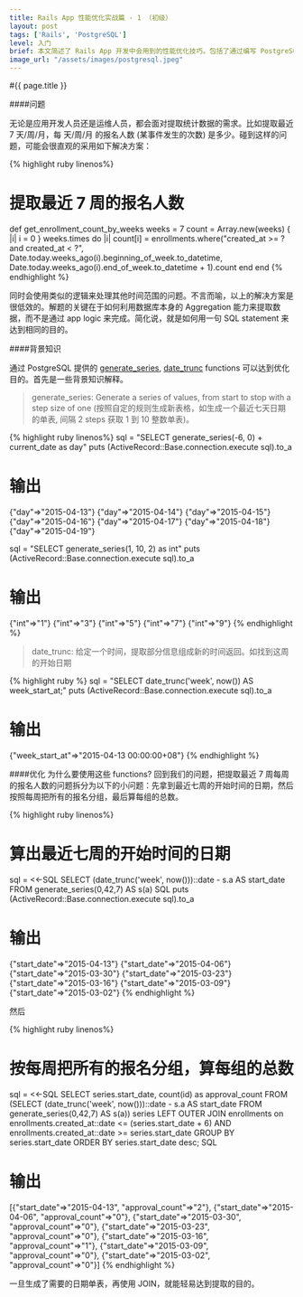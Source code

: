 ```yaml
---
title: Rails App 性能优化实战篇 - 1 （初级）
layout: post
tags: ['Rails', 'PostgreSQL']
level: 入门
brief: 本文简述了 Rails App 开发中会用到的性能优化技巧。包括了通过编写 PostgreSQL aggregation sql 来提取时间有关的统计数据。
image_url: "/assets/images/postgresql.jpeg"
---
```


#{{ page.title }}

####问题

无论是应用开发人员还是运维人员，都会面对提取统计数据的需求。比如提取最近 7 天/周/月，每 天/周/月 的报名人数 (某事件发生的次数) 是多少。碰到这样的问题，可能会很直观的采用如下解决方案：

{% highlight ruby linenos%}
# 提取最近 7 周的报名人数
def get_enrollment_count_by_weeks
  weeks = 7
  count = Array.new(weeks) { |i| i = 0  }
  weeks.times do |i|
    count[i] = enrollments.where("created_at >= ? and created_at < ?",
      Date.today.weeks_ago(i).beginning_of_week.to_datetime, 
      Date.today.weeks_ago(i).end_of_week.to_datetime + 1).count
  end
end
{% endhighlight %}

同时会使用类似的逻辑来处理其他时间范围的问题。不言而喻，以上的解决方案是很低效的。解题的关键在于如何利用数据库本身的 Aggregation 能力来提取数据，而不是通过 app logic 来完成。简化说，就是如何用一句 SQL statement 来达到相同的目的。

####背景知识

通过 PostgreSQL 提供的 [generate_series](http://www.postgresql.org/docs/current/interactive/functions-srf.html), [date_trunc](http://www.postgresql.org/docs/9.4/static/functions-datetime.html) functions 可以达到优化目的。首先是一些背景知识解释。
>generate_series: Generate a series of values, from start to stop with a step size of one (按照自定的规则生成新表格，如生成一个最近七天日期的单表, 间隔 2 steps 获取 1 到 10 整数单表)。

{% highlight ruby linenos%}
sql = "SELECT generate_series(-6, 0) + current_date as day"
puts (ActiveRecord::Base.connection.execute sql).to_a

# 输出
{"day"=>"2015-04-13"}
{"day"=>"2015-04-14"}
{"day"=>"2015-04-15"}
{"day"=>"2015-04-16"}
{"day"=>"2015-04-17"}
{"day"=>"2015-04-18"}
{"day"=>"2015-04-19"}

sql = "SELECT generate_series(1, 10, 2) as int"
puts (ActiveRecord::Base.connection.execute sql).to_a

# 输出
{"int"=>"1"}
{"int"=>"3"}
{"int"=>"5"}
{"int"=>"7"}
{"int"=>"9"}
{% endhighlight %}

>date_trunc: 给定一个时间，提取部分信息组成新的时间返回。如找到这周的开始日期
 
{% highlight ruby %}
sql = "SELECT date_trunc('week', now()) AS week_start_at;"
puts (ActiveRecord::Base.connection.execute sql).to_a

# 输出
{"week_start_at"=>"2015-04-13 00:00:00+08"}
{% endhighlight %}

####优化
为什么要使用这些 functions? 回到我们的问题，把提取最近 7 周每周的报名人数的问题拆分为以下的小问题：先拿到最近七周的开始时间的日期，然后按照每周把所有的报名分组，最后算每组的总数。

{% highlight ruby linenos%}
# 算出最近七周的开始时间的日期
sql = <<-SQL
  SELECT (date_trunc('week', now()))::date - s.a AS start_date FROM 
  generate_series(0,42,7) AS s(a) 
SQL
puts (ActiveRecord::Base.connection.execute sql).to_a

# 输出
{"start_date"=>"2015-04-13"}
{"start_date"=>"2015-04-06"}
{"start_date"=>"2015-03-30"}
{"start_date"=>"2015-03-23"}
{"start_date"=>"2015-03-16"}
{"start_date"=>"2015-03-09"}
{"start_date"=>"2015-03-02"}
{% endhighlight %}

然后
 
{% highlight ruby linenos%}
# 按每周把所有的报名分组，算每组的总数
sql = <<-SQL
  SELECT series.start_date, count(id) as approval_count
  FROM
    (SELECT (date_trunc('week', now()))::date - s.a AS start_date 
    FROM generate_series(0,42,7) AS s(a)) series
  LEFT OUTER JOIN enrollments on 
      enrollments.created_at::date <= (series.start_date + 6)
      AND
      enrollments.created_at::date >= series.start_date
  GROUP BY series.start_date ORDER BY series.start_date desc;
SQL

# 输出
[{"start_date"=>"2015-04-13", "approval_count"=>"2"},
 {"start_date"=>"2015-04-06", "approval_count"=>"0"},
 {"start_date"=>"2015-03-30", "approval_count"=>"0"},
 {"start_date"=>"2015-03-23", "approval_count"=>"0"},
 {"start_date"=>"2015-03-16", "approval_count"=>"1"},
 {"start_date"=>"2015-03-09", "approval_count"=>"0"},
 {"start_date"=>"2015-03-02", "approval_count"=>"0"}]
{% endhighlight %}

一旦生成了需要的日期单表，再使用 JOIN，就能轻易达到提取的目的。
 